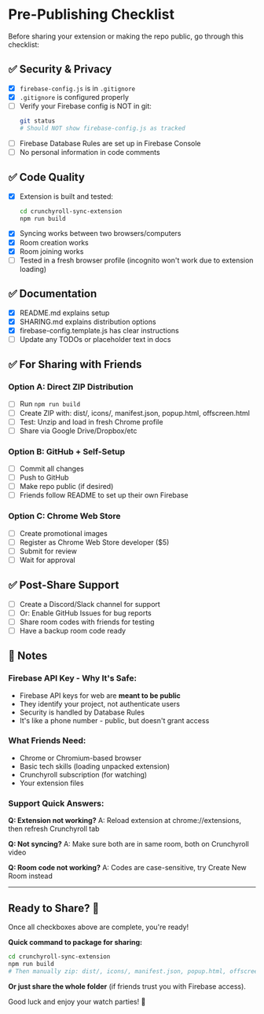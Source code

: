 # Pre-Publishing Checklist

Before sharing your extension or making the repo public, go through this checklist:

## ✅ Security & Privacy

- [x] `firebase-config.js` is in `.gitignore`
- [x] `.gitignore` is configured properly
- [ ] Verify your Firebase config is NOT in git:
  ```bash
  git status
  # Should NOT show firebase-config.js as tracked
  ```
- [ ] Firebase Database Rules are set up in Firebase Console
- [ ] No personal information in code comments

## ✅ Code Quality

- [x] Extension is built and tested:
  ```bash
  cd crunchyroll-sync-extension
  npm run build
  ```
- [x] Syncing works between two browsers/computers
- [x] Room creation works
- [x] Room joining works
- [ ] Tested in a fresh browser profile (incognito won't work due to extension loading)

## ✅ Documentation

- [x] README.md explains setup
- [x] SHARING.md explains distribution options  
- [x] firebase-config.template.js has clear instructions
- [ ] Update any TODOs or placeholder text in docs

## ✅ For Sharing with Friends

### Option A: Direct ZIP Distribution
- [ ] Run `npm run build`
- [ ] Create ZIP with: dist/, icons/, manifest.json, popup.html, offscreen.html
- [ ] Test: Unzip and load in fresh Chrome profile
- [ ] Share via Google Drive/Dropbox/etc

### Option B: GitHub + Self-Setup
- [ ] Commit all changes
- [ ] Push to GitHub
- [ ] Make repo public (if desired)
- [ ] Friends follow README to set up their own Firebase

### Option C: Chrome Web Store
- [ ] Create promotional images
- [ ] Register as Chrome Web Store developer ($5)
- [ ] Submit for review
- [ ] Wait for approval

## ✅ Post-Share Support

- [ ] Create a Discord/Slack channel for support
- [ ] Or: Enable GitHub Issues for bug reports
- [ ] Share room codes with friends for testing
- [ ] Have a backup room code ready

## 📝 Notes

### Firebase API Key - Why It's Safe:
- Firebase API keys for web are **meant to be public**
- They identify your project, not authenticate users
- Security is handled by Database Rules
- It's like a phone number - public, but doesn't grant access

### What Friends Need:
- Chrome or Chromium-based browser
- Basic tech skills (loading unpacked extension)
- Crunchyroll subscription (for watching)
- Your extension files

### Support Quick Answers:
**Q: Extension not working?**
A: Reload extension at chrome://extensions, then refresh Crunchyroll tab

**Q: Not syncing?**
A: Make sure both are in same room, both on Crunchyroll video

**Q: Room code not working?**
A: Codes are case-sensitive, try Create New Room instead

---

## Ready to Share? 🚀

Once all checkboxes above are complete, you're ready!

**Quick command to package for sharing:**
```bash
cd crunchyroll-sync-extension
npm run build
# Then manually zip: dist/, icons/, manifest.json, popup.html, offscreen.html
```

**Or just share the whole folder** (if friends trust you with Firebase access).

Good luck and enjoy your watch parties! 🎉

